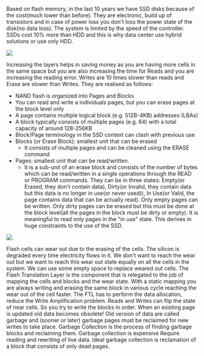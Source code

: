 Based on flash memory, in the last 10 years we have SSD disks because of the cost(much lower than before). They are electronic, build up of transistors and in case of power loss you don't loss the power state of the disk(no data loss). The system is limited by the speed of the controller. SSDs cost 10% more than HDD and this is why data center use hybrid solutions or use only HDD. 

![](https://i.imgur.com/DzFVe3r.png)

Increasing the layers helps in saving money as you are having more cells in the same space but you are also increasing the time for Reads and you are increasing the reading error. Writes are 10 times slower than reads and Erase are slower than Writes.
They are realised as follows:
- NAND flash is organized into Pages and Blocks
- You can read and write a individuals pages, but you can erase pages at the block level only
- A page contains multiple logical block (e.g. 512B-4KB) addresses (LBAs)
- A block typically consists of multiple pages (e.g. 64) with a total capacity of around 128-256KB
- Block/Page terminology in the SSD context can clash with previous use
- Blocks (or Erase Block): smallest unit that can be erased
	- It consists of multiple pages and can be cleaned using the ERASE command
- Pages: smallest unit that can be read/written.
	- It is a sub-unit of an erase block and consists of the number of bytes which can be read/written in a single operations through the READ or PROGRAM commands. They can be in three states: Empty(or Erased, they don't contain data), Dirty(or Invalid, they contain data but this data is no longer in use(or never used)), In Use(or Valid, the page contains data that can be actually read).
Only empty pages can be written. Only dirty pages can be erased but this must be done at the block level(all the pages in the block must be dirty or empty). It is meaningful to read only pages in the "in use" state. This derives in huge constraints to the use of the SSD.

![](https://i.imgur.com/SaFyN70.png)

Flash cells can wear out due to the erasing of the cells. The silicon is degraded every time electricity flows in it. We don't want to reach the wear out but we want to reach this wear out state equally on all the cells in the system. We can use some empty space to replace weared out cells. The Flash Translation Layer is the component that is relegated to the job of mapping the cells and blocks and the wear state. With a static mapping you are always writing and erasing the same block in various cycle reaching the wear out of the cell faster. The FTL has to perform the data allocation, reduce the Write Amplification problem. Reads and Writes can flip the state of near cells. So you try to write the blocks in order. 
When an existing page is updated old data becomes obsolete! Old version of data are called garbage and (sooner or later) garbage pages must be reclaimed for new writes to take place. Garbage Collection is the process of finding garbage blocks and reclaiming them. Garbage collection is expensive Require reading and rewriting of live data. Ideal garbage collection is reclamation of a block that consists of only dead pages.

